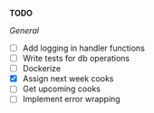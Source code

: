 **TODO**

_General_

- [ ] Add logging in handler functions
- [ ] Write tests for db operations
- [ ] Dockerize
- [x] Assign next week cooks
- [ ] Get upcoming cooks
- [ ] Implement error wrapping
